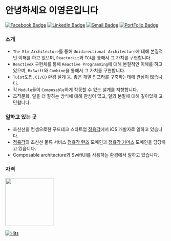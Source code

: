 # 안녕하세요 이영은입니다

[![Facebook Badge](https://img.shields.io/badge/-Facebook-1877f2?style=for-the-badge&logo=facebook&logoColor=white&link=https://www.facebook.com/Monsteel1212/)](https://www.facebook.com/Monsteel1212/)
[![LinkedIn Badge](https://img.shields.io/badge/-LinkedIn-blue?style=for-the-badge&logo=linkedin&link=https://www.linkedin.com/in/%EC%98%81%EC%9D%80-%EC%9D%B4-2959b0214)](https://www.linkedin.com/in/%EC%98%81%EC%9D%80-%EC%9D%B4-2959b0214)
[![Gmail Badge](https://img.shields.io/badge/-Gmail-c14438?logo=Gmail&logoColor=white&link=mailto:1cktmdgh2@gmail.com&style=for-the-badge)](mailto:dev.e0eun@gmail.com)
[![PortFolio Badge](https://img.shields.io/badge/-PortFolio-yellow?style=for-the-badge&logo=notion&link=https://www.notion.so/monsteel/6aa947ba72674aa5bdb9cb95c888c3b4)](https://www.notion.so/monsteel/6aa947ba72674aa5bdb9cb95c888c3b4)
 
### 소개
* `The Elm Architecture`를 통해 `Unidirectional Architecture`에 대해 본질적인 이해를 하고 있으며, `Reactorkit`과 `TCA`를 통해서 그 가치를 구현합니다.
* `ReactiveX` 구현체를 통해 `Reactive Programming`에 대해 본질적인 이해를 하고 있으며, `RxSwift`와 `Combine`을 통해서 그 가치를 구현합니다.
* `Tuist`도입, `CI/CD` 환경 설계 등. 좋은 개발 인프라를 구축하는데에 관심이 많습니다.
* 각 `Module`들이 `Composable`하게 작동할 수 있는 설계를 지향합니다.
* 조직문화, 일을 더 잘하는 방식에 대해 관심이 많고, 일의 본질에 대해 깊이있게 고민합니다.

### 일하고 있는 곳
* 초신선을 컨셉으로한 푸드테크 스타트업 [정육각](https://jeongyookgak.com)에서 iOS 개발자로 일하고 있습니다.
* [정육각](https://jeongyookgak.com)의 초신선 물류 서비스 [정육각 런즈](https://jygruns.oopy.io/) 도메인과 [정육각 커머스](https://jeongyookgak.com/index) 도메인을 담당하고 있습니다.
* Composable architecture와 SwiftUI를 사용하는 환경에서 일하고 있습니다.


### 자격
<img src="https://user-images.githubusercontent.com/52942409/123717393-b9a2c880-d8b7-11eb-9d2f-a5963136aeea.gif" height="150">



[![Hits](https://hits.seeyoufarm.com/api/count/incr/badge.svg?url=https://github.com/Monsteel)](https://github.com/Monsteel)


